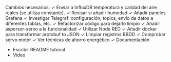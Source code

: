 Cambios necesarios:
✓ Enviar a InfluxDB temperatura y calidad del aire reales (se utiliza constante).
✓ Revisar si añadir humedad
✓ Añadir paneles Grafana
✓ Investigar Telegraf: configuración, topics, envío de datos a diferentes tablas, etc.
✓ Refactorizar código para dejarlo limpio
✓ Añadir aspersor-servo a la funcionalidad
✓ Utilizar Node RED
✓ Añadir docker para transformar protobuf to JSON
✓ Limpiar registros BBDD
✓ Comprobar servo motor
✓ Ver técnicas de ahorro energético
✓ Documentación
- Escribir README tutorial
- Vídeo
